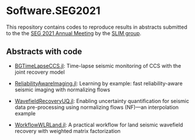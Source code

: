 # Software.SEG2021


This repository contains codes to reproduce results in abstracts submitted to the the [SEG 2021 Annual Meeting](https://seg.org/AM/) by the [SLIM group](https://slim.gatech.edu/).

## Abstracts with code

* [BGTimeLapseCCS.jl](https://github.com/slimgroup/Software.SEG2021/tree/main/BGTimeLapseCCS.jl):
Time-lapse seismic monitoring of CCS with the joint recovery model

* [ReliabilityAwareImaging.jl](https://github.com/slimgroup/Software.SEG2021/tree/main/ReliabilityAwareImaging.jl):
Learning by example: fast reliability-aware seismic imaging with normalizing flows

* [WavefieldRecoveryUQ.jl](https://github.com/slimgroup/Software.SEG2021/tree/main/WavefieldRecoveryUQ.jl):
Enabling uncertainty quantification for seismic data pre-processing using normalizing flows (NF)—an interpolation example

* [WorkflowWLRLand.jl](https://github.com/slimgroup/Software.SEG2021/tree/main/WorkflowWLRLand.jl):
A practical workflow for land seismic wavefield recovery with weighted matrix factorization

